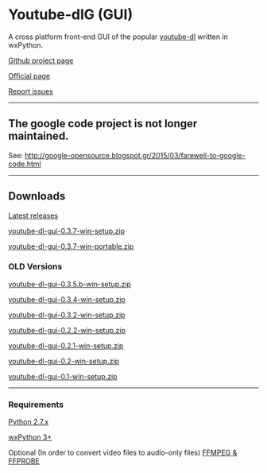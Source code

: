 # Youtube-dlG (GUI) #
A cross platform front-end GUI of the popular [youtube-dl](http://rg3.github.io/youtube-dl) written in wxPython.

[Github project page](https://github.com/MrS0m30n3/youtube-dl-gui)

[Official page](http://mrs0m30n3.github.io/youtube-dl-gui)

[Report issues](https://github.com/MrS0m30n3/youtube-dl-gui/issues)


---


## The google code project is not longer maintained. ##

See: http://google-opensource.blogspot.gr/2015/03/farewell-to-google-code.html


---


## Downloads ##

[Latest releases](https://github.com/MrS0m30n3/youtube-dl-gui/releases)


[youtube-dl-gui-0.3.7-win-setup.zip](https://drive.google.com/file/d/0B4LUjPpAKNa1UndVWURHZVE2Um8/view?usp=sharing)

[youtube-dl-gui-0.3.7-win-portable.zip](https://drive.google.com/file/d/0B4LUjPpAKNa1QnkzdUhxUHFkMEU/view?usp=sharing)

### OLD Versions ###

[youtube-dl-gui-0.3.5.b-win-setup.zip](https://drive.google.com/file/d/0B4LUjPpAKNa1NTBvTkNwaUR5dTA/edit?usp=sharing)

[youtube-dl-gui-0.3.4-win-setup.zip](https://drive.google.com/file/d/0B4LUjPpAKNa1ZWttRXFuay1jbUk/edit?usp=sharing)

[youtube-dl-gui-0.3.2-win-setup.zip](https://drive.google.com/file/d/0B4LUjPpAKNa1U2RTR3Vfb2FYSzQ/edit?usp=sharing)

[youtube-dl-gui-0.2.2-win-setup.zip](https://drive.google.com/file/d/0B4LUjPpAKNa1Qkd6akZtX19fMUE/edit?usp=sharing)

[youtube-dl-gui-0.2.1-win-setup.zip](https://drive.google.com/file/d/0B4LUjPpAKNa1VHBvTi1xcy1xaXc/edit?usp=sharing)

[youtube-dl-gui-0.2-win-setup.zip](https://drive.google.com/file/d/0B4LUjPpAKNa1MHZGdlpoUjR5Z3c/edit?usp=sharing)

[youtube-dl-gui-0.1-win-setup.zip](https://drive.google.com/file/d/0B4LUjPpAKNa1NmpKcmVNamVscVE/edit?usp=sharing)


---


### Requirements ###
[Python 2.7.x](http://www.python.org/)

[wxPython 3+](http://wxpython.org/)

 Optional (In order to convert video files to audio-only files)
[FFMPEG & FFPROBE](http://www.ffmpeg.org/)